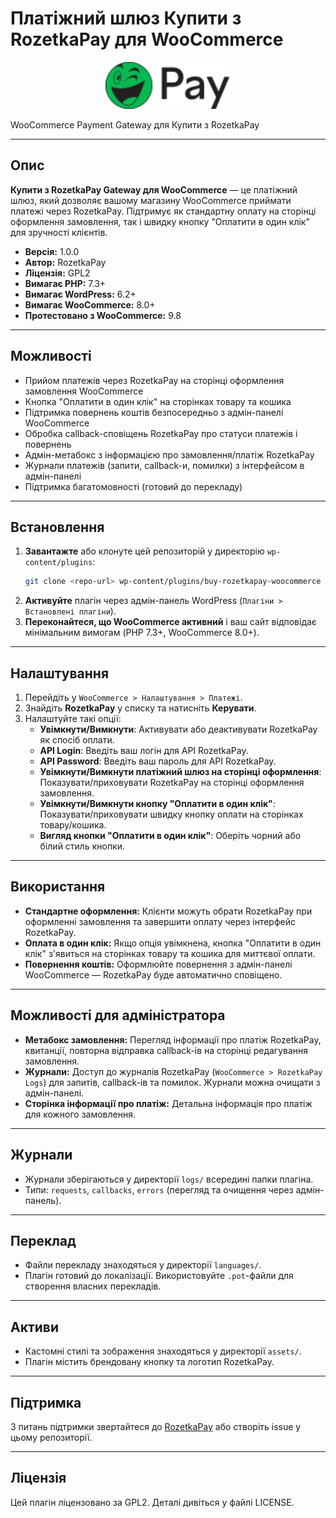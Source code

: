 # Платіжний шлюз Купити з RozetkaPay для WooCommerce

<p align="center">
  <img src="assets/img/rozetkapay-logo.svg" alt="Логотип RozetkaPay" width="200" />
</p>

WooCommerce Payment Gateway для Купити з RozetkaPay

---

## Опис

**Купити з RozetkaPay Gateway для WooCommerce** — це платіжний шлюз, який дозволяє вашому магазину WooCommerce приймати платежі через RozetkaPay. Підтримує як стандартну оплату на сторінці оформлення замовлення, так і швидку кнопку "Оплатити в один клік" для зручності клієнтів.

- **Версія:** 1.0.0
- **Автор:** RozetkaPay
- **Ліцензія:** GPL2
- **Вимагає PHP:** 7.3+
- **Вимагає WordPress:** 6.2+
- **Вимагає WooCommerce:** 8.0+
- **Протестовано з WooCommerce:** 9.8

---

## Можливості

- Прийом платежів через RozetkaPay на сторінці оформлення замовлення WooCommerce
- Кнопка "Оплатити в один клік" на сторінках товару та кошика
- Підтримка повернень коштів безпосередньо з адмін-панелі WooCommerce
- Обробка callback-сповіщень RozetkaPay про статуси платежів і повернень
- Адмін-метабокс з інформацією про замовлення/платіж RozetkaPay
- Журнали платежів (запити, callback-и, помилки) з інтерфейсом в адмін-панелі
- Підтримка багатомовності (готовий до перекладу)

---

## Встановлення

1. **Завантажте** або клонуте цей репозиторій у директорію `wp-content/plugins`:
   ```sh
   git clone <repo-url> wp-content/plugins/buy-rozetkapay-woocommerce
   ```
2. **Активуйте** плагін через адмін-панель WordPress (`Плагіни > Встановлені плагіни`).
3. **Переконайтеся, що WooCommerce активний** і ваш сайт відповідає мінімальним вимогам (PHP 7.3+, WooCommerce 8.0+).

---

## Налаштування

1. Перейдіть у `WooCommerce > Налаштування > Платежі`.
2. Знайдіть **RozetkaPay** у списку та натисніть **Керувати**.
3. Налаштуйте такі опції:
   - **Увімкнути/Вимкнути**: Активувати або деактивувати RozetkaPay як спосіб оплати.
   - **API Login**: Введіть ваш логін для API RozetkaPay.
   - **API Password**: Введіть ваш пароль для API RozetkaPay.
   - **Увімкнути/Вимкнути платіжний шлюз на сторінці оформлення**: Показувати/приховувати RozetkaPay на сторінці оформлення замовлення.
   - **Увімкнути/Вимкнути кнопку "Оплатити в один клік"**: Показувати/приховувати швидку кнопку оплати на сторінках товару/кошика.
   - **Вигляд кнопки "Оплатити в один клік"**: Оберіть чорний або білий стиль кнопки.

---

## Використання

- **Стандартне оформлення:** Клієнти можуть обрати RozetkaPay при оформленні замовлення та завершити оплату через інтерфейс RozetkaPay.
- **Оплата в один клік:** Якщо опція увімкнена, кнопка "Оплатити в один клік" з'явиться на сторінках товару та кошика для миттєвої оплати.
- **Повернення коштів:** Оформлюйте повернення з адмін-панелі WooCommerce — RozetkaPay буде автоматично сповіщено.

---

## Можливості для адміністратора

- **Метабокс замовлення:** Перегляд інформації про платіж RozetkaPay, квитанції, повторна відправка callback-ів на сторінці редагування замовлення.
- **Журнали:** Доступ до журналів RozetkaPay (`WooCommerce > RozetkaPay Logs`) для запитів, callback-ів та помилок. Журнали можна очищати з адмін-панелі.
- **Сторінка інформації про платіж:** Детальна інформація про платіж для кожного замовлення.

---

## Журнали

- Журнали зберігаються у директорії `logs/` всередині папки плагіна.
- Типи: `requests`, `callbacks`, `errors` (перегляд та очищення через адмін-панель).

---

## Переклад

- Файли перекладу знаходяться у директорії `languages/`.
- Плагін готовий до локалізації. Використовуйте `.pot`-файли для створення власних перекладів.

---

## Активи

- Кастомні стилі та зображення знаходяться у директорії `assets/`.
- Плагін містить брендовану кнопку та логотип RozetkaPay.

---

## Підтримка

З питань підтримки звертайтеся до [RozetkaPay](https://rozetkapay.com/) або створіть issue у цьому репозиторії.

---

## Ліцензія

Цей плагін ліцензовано за GPL2. Деталі дивіться у файлі LICENSE.
